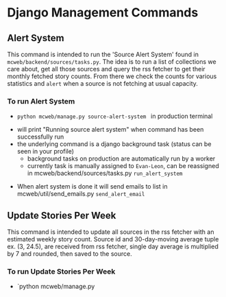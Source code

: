 Django Management Commands
=========

Alert System
---------
This command is intended to run the 'Source Alert System' found in `mcweb/backend/sources/tasks.py`. The idea is to run a list of collections we care about, get all those sources and query the rss fetcher to get their monthly fetched story counts. From there we check the counts for various statistics and `alert` when a source is not fetching at usual capacity.

### To run Alert System
* `python mcweb/manage.py source-alert-system ` in production terminal
- will print "Running source alert system" when command has been successfully run
- the underlying command is a django background task (status can be seen in your profile)
  - background tasks on production are automatically run by a worker
  - currently task is manually assigned to `Evan-Leon`, can be reassigned in mcweb/backend/sources/tasks.py `run_alert_system`
* When alert system is done it will send emails to list in mcweb/util/send_emails.py `send_alert_email`

Update Stories Per Week
---------
This command is intended to update all sources in the rss fetcher with an estimated weekly story count. Source id and 30-day-moving average tuple ex. (3, 24.5), are received from rss fetcher, single day average is multiplied by 7 and rounded, then saved to the source. 

### To run Update Stories Per Week
* `python mcweb/manage.py 
